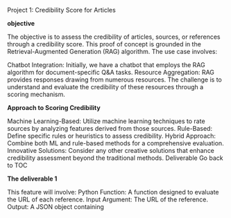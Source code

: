 Project 1: Credibility Score for Articles

**objective**

The objective is to assess the credibility of articles, sources, or references through a credibility score. This proof of concept is grounded in the Retrieval-Augmented Generation (RAG) algorithm. The use case involves:

Chatbot Integration: Initially, we have a chatbot that employs the RAG algorithm for document-specific Q&A tasks.
Resource Aggregation: RAG provides responses drawing from numerous resources.
The challenge is to understand and evaluate the credibility of these resources through a scoring mechanism.

**Approach to Scoring Credibility**

Machine Learning-Based: Utilize machine learning techniques to rate sources by analyzing features derived from those sources.
Rule-Based: Define specific rules or heuristics to assess credibility.
Hybrid Approach: Combine both ML and rule-based methods for a comprehensive evaluation.
Innovative Solutions: Consider any other creative solutions that enhance credibility assessment beyond the traditional methods.
Deliverable
Go back to TOC

**The deliverable 1**

This feature will involve:
Python Function: A function designed to evaluate the URL of each reference.
Input Argument: The URL of the reference.
Output: A JSON object containing
